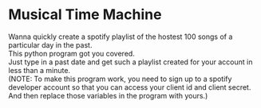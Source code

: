 # Musical Time Machine
Wanna quickly create a spotify playlist of the hostest 100 songs of a particular day in the past.<br>
This python program got you covered.<br>
Just type in a past date and get such a playlist created for your account in less than a minute.<br>
(NOTE: To make this program work, you need to sign up to a spotify developer account so that you can access your client id and client secret. And then replace those variables in the program with yours.)
